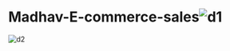 # Madhav-E-commerce-sales![d1](https://github.com/Raghavshalu/Madhav-E-commerce-sales/assets/89036180/d7653ce8-e35d-4e75-b323-7aad52570719)
![d2](https://github.com/Raghavshalu/Madhav-E-commerce-sales/assets/89036180/3a96afaa-3dc7-408e-8560-9b71f53975b1)
